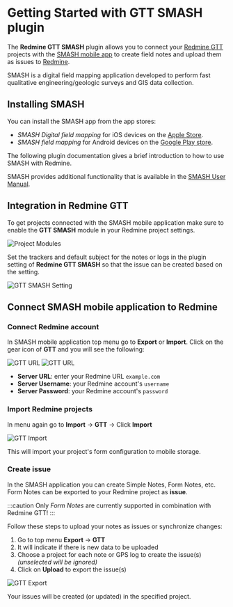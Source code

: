 # Getting Started with GTT SMASH plugin

The **Redmine GTT SMASH** plugin allows you to connect your [Redmine GTT](https://gtt-project.org/) projects with the [SMASH mobile app](https://www.geopaparazzi.org/smash/index.html) to create field notes and upload them as issues to [Redmine](https://redmine.org/).

SMASH is a digital field mapping application developed to perform fast qualitative engineering/geologic surveys and GIS data collection.

## Installing SMASH

You can install the SMASH app from the app stores:

* *SMASH Digital field mapping* for iOS devices on the [Apple Store](https://apps.apple.com/us/app/smash-digital-field-mapping/id1475079936).
* *SMASH field mapping* for Android devices on the [Google Play store](https://play.google.com/store/apps/details?id=eu.hydrologis.smash&hl=en).

The following plugin documentation gives a brief introduction to how to use SMASH with Redmine.

SMASH provides additional functionality that is available in the [SMASH User Manual](https://www.geopaparazzi.org/smash/index.html).

## Integration in Redmine GTT

To get projects connected with the SMASH mobile application make sure to enable the **GTT SMASH** module in your Redmine project settings.

![Project Modules](project_modules.png)


Set the trackers and default subject for the notes or logs in the plugin setting of **Redmine GTT SMASH** so that the issue can be created based on the setting.

![GTT SMASH Setting](gtt_smash_setting.png)



## Connect SMASH mobile application to Redmine

### Connect Redmine account

In SMASH mobile application top menu go to **Export** or **Import**. Click on the gear icon of **GTT** and you will see the following:

![GTT URL](import_setting.png) ![GTT URL](gtt_url.png)

* **Server URL**: enter your Redmine URL `example.com`
* **Server Username**: your Redmine account's `username`
* **Server Password**: your Redmine account's `password`

### Import Redmine projects

In menu again go to **Import** &#8594; **GTT** &#8594; Click **Import**

![GTT Import](gtt_import.png)

This will import your project's form configuration to mobile storage.

### Create issue

In the SMASH application you can create Simple Notes, Form Notes, etc. Form Notes can be exported to your Redmine project as **issue**.

:::caution
Only *Form Notes* are currently supported in combination with Redmine GTT!
:::

Follow these steps to upload your notes as issues or synchronize changes:

1. Go to top menu **Export** &#8594; **GTT**
2. It will indicate if there is new data to be uploaded
3. Choose a project for each note or GPS log to create the issue(s) *(unselected will be ignored)*
4. Click on **Upload** to export the issue(s)

![GTT Export](gtt_export.png)

Your issues will be created (or updated) in the specified project.
